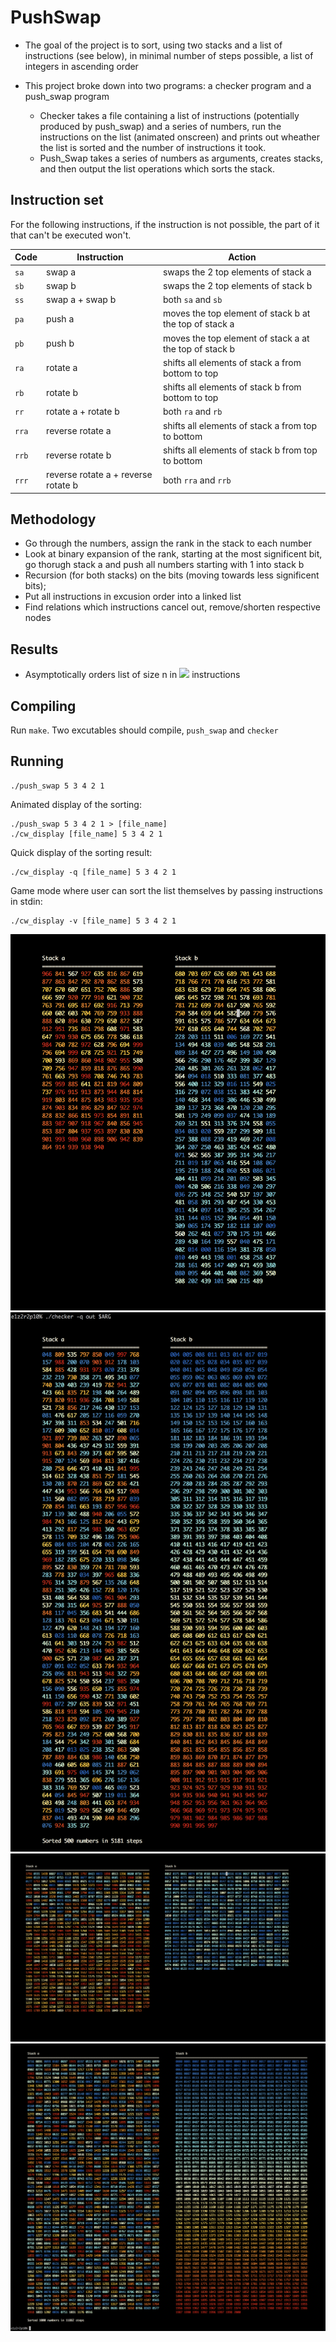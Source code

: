 # PushSwap

* The goal of the project is to sort, using two stacks and a list of instructions (see below), in minimal number of steps possible, a list of integers in ascending order

* This project broke down into two programs: a checker program and a push\_swap program
	* Checker takes a file containing a list of instructions (potentially produced by push_swap) and a series of numbers, run the instructions on the list (animated onscreen) and prints out wheather the list is sorted and the number of instructions it took.
	* Push\_Swap takes a series of numbers as arguments, creates stacks, and then output the list operations which sorts the stack.

## Instruction set
For the following instructions, if the instruction is not possible, the part of
it that can't be executed won't.

Code	| Instruction			| Action
--------|-----------------------|----------------------------------------------
`sa`	| swap a				| swaps the 2 top elements of stack a
`sb`	| swap b				| swaps the 2 top elements of stack b
`ss`	| swap a + swap b		| both `sa` and `sb`
`pa`	| push a				| moves the top element of stack b at the top of stack a
`pb`	| push b				| moves the top element of stack a at the top of stack b
`ra`	| rotate a				| shifts all elements of stack a from bottom to top
`rb`	| rotate b				| shifts all elements of stack b from bottom to top
`rr`	| rotate a + rotate b	| both `ra` and `rb`
`rra`	| reverse rotate a		| shifts all elements of stack a from top to bottom
`rrb`	| reverse rotate b		| shifts all elements of stack b from top to bottom
`rrr`	| reverse rotate a + reverse rotate b	| both `rra` and `rrb`

## Methodology
* Go through the numbers, assign the rank in the stack to each number
* Look at binary expansion of the rank, starting at the most significent bit, go thorugh stack a and push all numbers starting with 1 into stack b
* Recursion (for both stacks) on the bits (moving towards less significent bits);
* Put all instructions in excusion order into a linked list
* Find relations which instructions cancel out, remove/shorten respective nodes

## Results
* Asymptotically orders list of size n in <img src="http://latex.codecogs.com/gif.latex?O%28n%5Clog%20n%29"> instructions

## Compiling
Run `make`.
Two excutables should compile, `push_swap` and `checker`

## Running
```
./push_swap 5 3 4 2 1
```
Animated display of the sorting:
```
./push_swap 5 3 4 2 1 > [file_name]
./cw_display [file_name] 5 3 4 2 1
```
Quick display of the sorting result:
```
./cw_display -q [file_name] 5 3 4 2 1
```
Game mode where user can sort the list themselves by passing instructions in stdin:
```
./cw_display -v [file_name] 5 3 4 2 1
```
![alt text](https://github.com/conanwu777/push_swap/blob/master/1.png)
![alt text](https://github.com/conanwu777/push_swap/blob/master/2.png)
![alt text](https://github.com/conanwu777/push_swap/blob/master/3.png)
![alt text](https://github.com/conanwu777/push_swap/blob/master/4.png)
